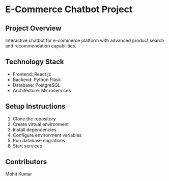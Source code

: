 # E-Commerce Chatbot Project

## Project Overview
Interactive chatbot for e-commerce platform with advanced product search and recommendation capabilities.

## Technology Stack
- Frontend: React.js
- Backend: Python Flask
- Database: PostgreSQL
- Architecture: Microservices

## Setup Instructions
1. Clone the repository
2. Create virtual environment
3. Install dependencies
4. Configure environment variables
5. Run database migrations
6. Start services

## Contributors
Mohit Kumar
